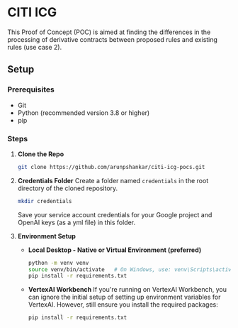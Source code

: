 # CITI ICG

This Proof of Concept (POC) is aimed at finding the differences in the processing of derivative contracts between proposed rules and existing rules (use case 2).

## Setup

### Prerequisites

- Git
- Python (recommended version 3.8 or higher)
- pip

### Steps

1. **Clone the Repo**
   ```bash
   git clone https://github.com/arunpshankar/citi-icg-pocs.git 
   ```

2. **Credentials Folder**
   Create a folder named `credentials` in the root directory of the cloned repository.
   ```bash
   mkdir credentials
   ```

   Save your service account credentials for your Google project and OpenAI keys (as a yml file) in this folder.

3. **Environment Setup**
   - **Local Desktop - Native or Virtual Environment (preferred)**
     ```bash
     python -m venv venv
     source venv/bin/activate   # On Windows, use: venv\Scripts\activate
     pip install -r requirements.txt
     ```

   - **VertexAI Workbench**
     If you're running on VertexAI Workbench, you can ignore the initial setup of setting up environment variables for VertexAI. However, still ensure you install the required packages:
     ```bash
     pip install -r requirements.txt
     ```
